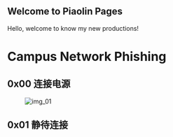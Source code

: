 ## Welcome to Piaolin Pages

Hello, welcome to know my new productions!
<h1>Campus Network Phishing</h1>
<dl>
<dt><h2>0x00 连接电源</h2></dt>
<dd><img src="" title="img_01" /></dd>
<dt><h2>0x01 静待连接</h2></dt>
</dl>


